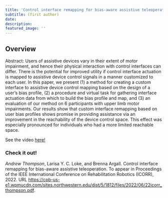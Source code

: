 ```yaml
---
title: 'Control interface remapping for bias-aware assistive teleoperation'
subtitle: (first author)
date: 
description:
featured_image: ''
---
```


## Overview
Abstract: Users of assistive devices vary in their extent of motor impairment, and hence their physical interaction with control interfaces can differ. There is the potential for improved utility if control interface actuation is mapped to assistive device control signals in a manner customized to each user. In this paper, we present (1) a method for creating a custom interface to assistive device control mapping based on the design of a user’s bias profile, (2) a procedure and virtual task for gathering interface actuation data from which to build the bias profile and map, and (3) an evaluation of our method on 6 participants with upper limb motor impairments. Our results show that custom interface remapping based on user bias profiles shows promise in providing assistance via an improvement in the reachability of the device control space. This effect was especially pronounced for individuals who had a more limited reachable space.

See the video [here!]()

### Check it out!
*Andrew Thompson*, Larisa Y. C. Loke, and Brenna Argall. Control interface remapping for bias-aware assistive teleoperation. To appear in Proceedings of the IEEE International Conference on Rehabilitation Robotics (ICORR), 2022. URL https://cpb-us-e1.wpmucdn.com/sites.northwestern.edu/dist/5/1812/files/2022/06/22icorr_thompson.pdf.
